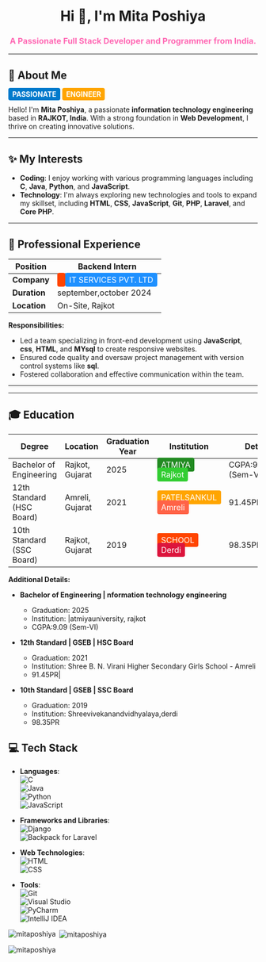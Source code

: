 <h1 align="center">Hi 👋, I'm Mita Poshiya</h1>
<h3 align="center" style="color: #FF69B4;">A Passionate Full Stack Developer and Programmer from India.</h3>

---

<h2>🔎 About Me</h2>

<p>
  <span style="background: #007ACC; color: white; padding: 4px 8px; border-radius: 4px; font-weight: bold;">PASSIONATE</span>
  <span style="background: #FFA500; color: white; padding: 4px 8px; border-radius: 4px; font-weight: bold;">ENGINEER</span>
</p>

Hello! I'm **Mita Poshiya**, a passionate **information technology engineering** based in **RAJKOT, India**. With a strong foundation in **Web Development**, I thrive on creating innovative solutions.

---

<h2>✨ My Interests</h2>

- **Coding**: I enjoy working with various programming languages including **C**, **Java**, **Python**, and **JavaScript**.
- **Technology**: I'm always exploring new technologies and tools to expand my skillset, including **HTML**, **CSS**, **JavaScript**, **Git**, **PHP**, **Laravel**, and **Core PHP**.

---

<h2>💼 Professional Experience</h2>

| Position        | Backend Intern                                    |
|-----------------|-----------------------------------------------------|
| **Company**     | <span style="background: #FF4500; color: white; padding: 4px 8px; border-radius: 4px;"></span> <span style="background: #1E90FF; color: white; padding: 4px 8px; border-radius: 4px;">  IT SERVICES PVT. LTD</span> |
| **Duration**    | september,october 2024                           |
| **Location**    | On-Site, Rajkot                                |

**Responsibilities:**
- Led a team specializing in front-end development using **JavaScript**, **css**, **HTML**, and **MYsql** to create responsive websites.
- Ensured code quality and oversaw project management with version control systems like **sql**.
- Fostered collaboration and effective communication within the team.

---

---

<h2>🎓 Education</h2>

| Degree                                  | Location              | Graduation Year | Institution                      | Details                       |
|-----------------------------------------|-----------------------|-----------------|----------------------------------|-------------------------------|
| Bachelor of Engineering  | Rajkot, Gujarat   | 2025            | <span style="background: #228B22; color: white; padding: 4px 8px; border-radius: 4px;">ATMIYA</span> <span style="background: #32CD32; color: white; padding: 4px 8px; border-radius: 4px;">Rajkot</span> | CGPA:9.099.04 (Sem-VI)             |
| 12th Standard (HSC Board)              | Amreli, Gujarat       | 2021            | <span style="background: #FFA500; color: white; padding: 4px 8px; border-radius: 4px;">PATELSANKUL</span> <span style="background: #FF6347; color: white; padding: 4px 8px; border-radius: 4px;">Amreli</span> |  91.45PR          |
| 10th Standard (SSC Board)              | Rajkot, Gujarat       | 2019            | <span style="background: #FF4500; color: white; padding: 4px 8px; border-radius: 4px;">SCHOOL</span> <span style="background: #DC143C; color: white; padding: 4px 8px; border-radius: 4px;">Derdi</span> | 98.35PR|           |

**Additional Details:**

- **Bachelor of Engineering | nformation technology engineering**
  - Graduation: 2025
  - Institution: |atmiyauniversity, rajkot
  - CGPA:9.09 (Sem-VI)

- **12th Standard | GSEB | HSC Board**
  - Graduation: 2021
  - Institution: Shree B. N. Virani Higher Secondary Girls School - Amreli 
  -  91.45PR|

- **10th Standard | GSEB | SSC Board**
  - Graduation: 2019
  - Institution:  Shreevivekanandvidhyalaya,derdi
  - 98.35PR

## 💻 Tech Stack

- **Languages**:  
  ![C](https://img.shields.io/badge/-C-00599C?style=flat&logo=c&logoColor=white)  
  ![Java](https://img.shields.io/badge/-Java-007396?style=flat&logo=java&logoColor=white)  
  ![Python](https://img.shields.io/badge/-Python-3776AB?style=flat&logo=python&logoColor=white)  
  ![JavaScript](https://img.shields.io/badge/-JavaScript-F7DF1E?style=flat&logo=javascript&logoColor=black)  

- **Frameworks and Libraries**:   
  ![Django](https://img.shields.io/badge/-Django-092E20?style=flat&logo=django&logoColor=white)  
  ![Backpack for Laravel](https://img.shields.io/badge/-Backpack%20for%20Laravel-FF2D20?style=flat&logo=laravel&logoColor=white)  

- **Web Technologies**:  
  ![HTML](https://img.shields.io/badge/-HTML5-E34F26?style=flat&logo=html5&logoColor=white)  
  ![CSS](https://img.shields.io/badge/-CSS3-1572B6?style=flat&logo=css3&logoColor=white)  

- **Tools**:  
  ![Git](https://img.shields.io/badge/-Git-F05032?style=flat&logo=git&logoColor=white)  
  ![Visual Studio](https://img.shields.io/badge/-Visual%20Studio-5C2D91?style=flat&logo=visual-studio&logoColor=white)  
  ![PyCharm](https://img.shields.io/badge/-PyCharm-000000?style=flat&logo=pycharm&logoColor=white)  
  ![IntelliJ IDEA](https://img.shields.io/badge/-IntelliJ%20IDEA-000000?style=flat&logo=intellij-idea&logoColor=white)


<p><img align="left" src="https://github-readme-stats.vercel.app/api/top-langs?username=mitaposhiya&show_icons=true&locale=en&layout=compact" alt="mitaposhiya" /></p>

<p>&nbsp;<img align="center" src="https://github-readme-stats.vercel.app/api?username=mitaposhiya&show_icons=true&locale=en" alt="mitaposhiya" /></p>

<p><img align="center" src="https://github-readme-streak-stats.herokuapp.com/?user=mitaposhiya&" alt="mitaposhiya" /></p>
